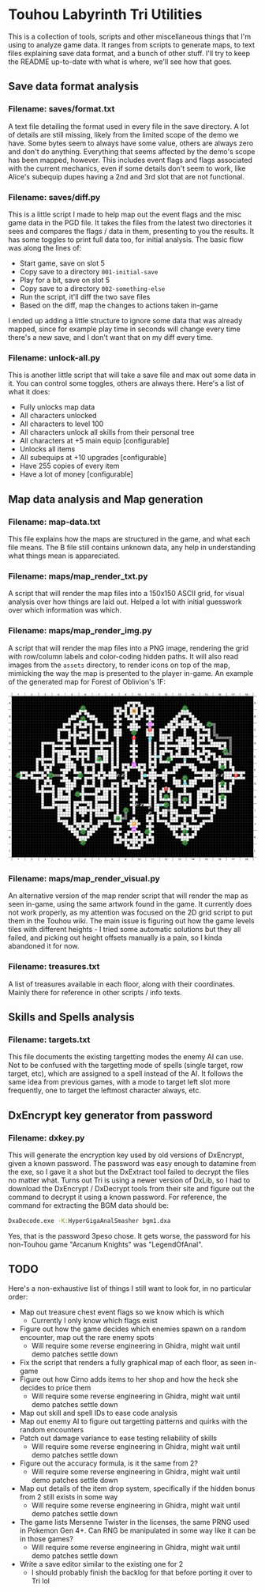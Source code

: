 # Touhou Labyrinth Tri Utilities

This is a collection of tools, scripts and other miscellaneous things that I'm using to analyze game data. It ranges from scripts to generate maps, to text files explaining save data format, and a bunch of other stuff. I'll try to keep the README up-to-date with what is where, we'll see how that goes.

## Save data format analysis

### Filename: saves/format.txt

A text file detailing the format used in every file in the save directory. A lot of details are still missing, likely from the limited scope of the demo we have. Some bytes seem to always have some value, others are always zero and don't do anything. Everything that seems affected by the demo's scope has been mapped, however. This includes event flags and flags associated with the current mechanics, even if some details don't seem to work, like Alice's subequip dupes having a 2nd and 3rd slot that are not functional.

### Filename: saves/diff.py

This is a little script I made to help map out the event flags and the misc game data in the PGD file. It takes the files from the latest two directories it sees and compares the flags / data in them, presenting to you the results. It has some toggles to print full data too, for initial analysis. The basic flow was along the lines of:

- Start game, save on slot 5
- Copy save to a directory `001-initial-save`
- Play for a bit, save on slot 5
- Copy save to a directory `002-something-else`
- Run the script, it'll diff the two save files
- Based on the diff, map the changes to actions taken in-game

I ended up adding a little structure to ignore some data that was already mapped, since for example play time in seconds will change every time there's a new save, and I don't want that on my diff every time.

### Filename: unlock-all.py

This is another little script that will take a save file and max out some data in it. You can control some toggles, others are always there. Here's a list of what it does:

- Fully unlocks map data
- All characters unlocked
- All characters to level 100
- All characters unlock all skills from their personal tree
- All characters at +5 main equip [configurable]
- Unlocks all items
- All subequips at +10 upgrades [configurable]
- Have 255 copies of every item
- Have a lot of money [configurable]

## Map data analysis and Map generation

### Filename: map-data.txt

This file explains how the maps are structured in the game, and what each file means. The B file still contains unknown data, any help in understanding what things mean is appareciated.

### Filename: maps/map_render_txt.py

A script that will render the map files into a 150x150 ASCII grid, for visual analysis over how things are laid out. Helped a lot with initial guesswork over which information was which.

### Filename: maps/map_render_img.py

A script that will render the map files into a PNG image, rendering the grid with row/column labels and color-coding hidden paths. It will also read images from the `assets` directory, to render icons on top of the map, mimicking the way the map is presented to the player in-game. An example of the generated map for Forest of Oblivion's 1F:

![](maps/oblivion_1f.png)

### Filename: maps/map_render_visual.py

An alternative version of the map render script that will render the map as seen in-game, using the same artwork found in the game. It currently does not work properly, as my attention was focused on the 2D grid script to put them in the Touhou wiki. The main issue is figuring out how the game levels tiles with different heights - I tried some automatic solutions but they all failed, and picking out height offsets manually is a pain, so I kinda abandoned it for now.

### Filename: treasures.txt

A list of treasures available in each floor, along with their coordinates. Mainly there for reference in other scripts / info texts.

## Skills and Spells analysis

### Filename: targets.txt

This file documents the existing targetting modes the enemy AI can use. Not to be confused with the targetting mode of spells (single target, row target, etc), which are assigned to a spell instead of the AI. It follows the same idea from previous games, with a mode to target left slot more frequently, one to target the leftmost character always, etc.

## DxEncrypt key generator from password

### Filename: dxkey.py

This will generate the encryption key used by old versions of DxEncrypt, given a known password. The password was easy enough to datamine from the exe, so I gave it a shot but the DxExtract tool failed to decrypt the files no matter what. Turns out Tri is using a newer version of DxLib, so I had to download the DxEncrypt / DxDecrypt tools from their site and figure out the command to decrypt it using a known password. For reference, the command for extracting the BGM data should be:

```cmd
DxaDecode.exe -K:HyperGigaAnalSmasher bgm1.dxa
```

Yes, that is the password 3peso chose. It gets worse, the password for his non-Touhou game "Arcanum Knights" was "LegendOfAnal".

## TODO

Here's a non-exhaustive list of things I still want to look for, in no particular order:

- Map out treasure chest event flags so we know which is which
  - Currently I only know which flags exist
- Figure out how the game decides which enemies spawn on a random encounter, map out the rare enemy spots
  - Will require some reverse engineering in Ghidra, might wait until demo patches settle down
- Fix the script that renders a fully graphical map of each floor, as seen in-game
- Figure out how Cirno adds items to her shop and how the heck she decides to price them
  - Will require some reverse engineering in Ghidra, might wait until demo patches settle down
- Map out skill and spell IDs to ease code analysis
- Map out enemy AI to figure out targetting patterns and quirks with the random encounters
- Patch out damage variance to ease testing reliability of skills
  - Will require some reverse engineering in Ghidra, might wait until demo patches settle down
- Figure out the accuracy formula, is it the same from 2?
  - Will require some reverse engineering in Ghidra, might wait until demo patches settle down
- Map out details of the item drop system, specifically if the hidden bonus from 2 still exists in some way
  - Will require some reverse engineering in Ghidra, might wait until demo patches settle down
- The game lists Mersenne Twister in the licenses, the same PRNG used in Pokemon Gen 4+. Can RNG be manipulated in some way like it can be in those games?
  - Will require some reverse engineering in Ghidra, might wait until demo patches settle down
- Write a save editor similar to the existing one for 2
  - I should probably finish the backlog for that before porting it over to Tri lol
